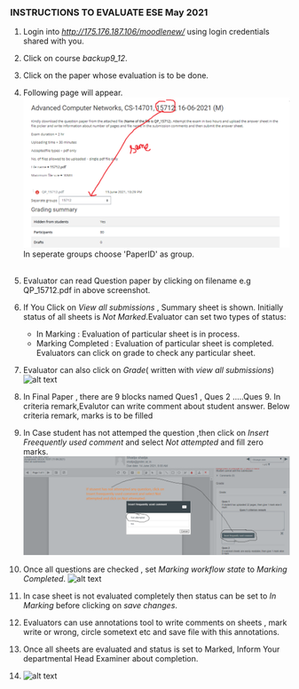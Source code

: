 ### INSTRUCTIONS TO EVALUATE ESE May 2021 ###
1.  Login into *http://175.176.187.106/moodlenew/* using  login credentials shared with you.
1.  Click on course *backup9_12*.
2.  Click on the paper whose evaluation is to be done.
3.  Following page will appear. ![alt text](https://github.com/shailjasharma15/information/blob/main/step1.PNG) In seperate groups choose 'PaperID' as group.</br></br>
1.  Evaluator can read  Question paper by clicking on filename e.g QP_15712.pdf in above screenshot.
1. If You Click on *View all submissions* , Summary sheet is shown. Initially status of all sheets is *Not Marked*.Evaluator can set two types of status:
    - In Marking        : Evaluation of particular sheet is in process.
    - Marking Completed : Evaluation of particular sheet is completed.
    Evaluators can click on grade to check any particular sheet.
   
1.  Evaluator can also click on *Grade*( written with *view all submissions*) ![alt text]( https://i.imgur.com/K8eM5pu.png)
1.  In Final Paper , there are 9 blocks named Ques1 , Ques 2 .....Ques 9. In criteria remark,Evalutor can write comment about student answer. Below criteria  remark, marks is to be filled
2.  In Case student has not attemped the question ,then click on *Insert Freequently used comment* and select *Not attempted* and fill zero marks.
![alt text](https://github.com/shailjasharma15/information/blob/main/estep1.PNG) 
1. Once all questions are checked , set *Marking workflow state*  to *Marking Completed*. ![alt text](https://i.imgur.com/E9xxZYN.png)
1. In case sheet is not evaluated completely then status can be set to *In Marking* before clicking on *save changes*.
2. Evaluators can use annotations tool to write comments on sheets , mark write or wrong, circle sometext etc and save file  with this annotations.
3. Once all sheets are evaluated and status is set to Marked, Inform Your departmental Head Examiner about completion.
4. ![alt text](chrome_1klYrC7bd9.png)
